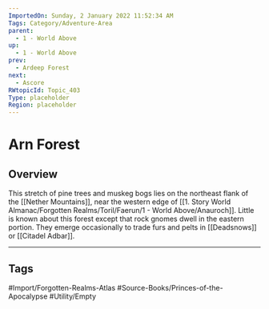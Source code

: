 ```yaml
---
ImportedOn: Sunday, 2 January 2022 11:52:34 AM
Tags: Category/Adventure-Area
parent:
  - 1 - World Above
up:
  - 1 - World Above
prev:
  - Ardeep Forest
next:
  - Ascore
RWtopicId: Topic_403
Type: placeholder
Region: placeholder
---
```

# Arn Forest
## Overview
This stretch of pine trees and muskeg bogs lies on the northeast flank of the [[Nether Mountains]], near the western edge of [[1. Story World Almanac/Forgotten Realms/Toril/Faerun/1 - World Above/Anauroch]]. Little is known about this forest except that rock gnomes dwell in the eastern portion. They emerge occasionally to trade furs and pelts in [[Deadsnows]] or [[Citadel Adbar]].


---
## Tags
#Import/Forgotten-Realms-Atlas #Source-Books/Princes-of-the-Apocalypse #Utility/Empty

